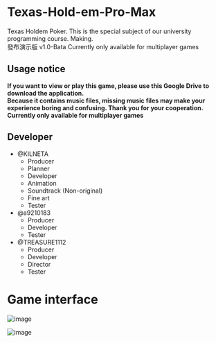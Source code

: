 # Texas-Hold-em-Pro-Max  
Texas Holdem Poker.  This is the special subject of our university programming course. Making.  
發布演示版 v1.0-Bata Currently only available for multiplayer games
  
## Usage notice  
**If you want to view or play this game, please use this Google Drive to download the application.  
Because it contains music files, missing music files may make your experience boring and confusing. Thank you for your cooperation.  
Currently only available for multiplayer games**  
  
## Developer  
* @KILNETA   
  * Producer
  * Planner
  * Developer
  * Animation
  * Soundtrack (Non-original)
  * Fine art
  * Tester
* @a9210183  
  * Producer
  * Developer
  * Tester
* @TREASURE1112
  * Producer
  * Developer
  * Director
  * Tester
  
# Game interface 
  
![image](https://user-images.githubusercontent.com/47145154/122651078-16d8a480-d169-11eb-88eb-3560d21ac356.png)  
  
![image](https://user-images.githubusercontent.com/47145154/122650615-8c8f4100-d166-11eb-93d7-a6b1c7c4c60a.png)  
  

